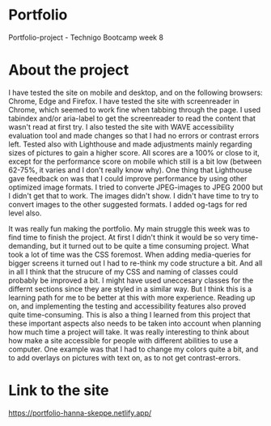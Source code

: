 # Portfolio
Portfolio-project - Technigo Bootcamp week 8

# About the project
I have tested the site on mobile and desktop, and on the following browsers: Chrome, Edge and Firefox.
I have tested the site with screenreader in Chrome, which seemed to work fine when tabbing through the page. I used tabindex and/or aria-label to get the screenreader to read the content that wasn't read at first try.
I also tested the site with WAVE accessibility evaluation tool and made changes so that I had no errors or contrast errors left.
Tested also with Lighthouse and made adjustments mainly regarding sizes of pictures to gain a higher score. All scores are a 100% or close to it, except for the performance score on mobile which still is a bit low (between 62-75%, it varies and I don't really know why). One thing that Lighthouse gave feedback on was that I could improve performance by using other optimized image formats. I tried to converte JPEG-images to JPEG 2000 but I didn't get that to work. The images didn't show. I didn't have time to try to convert images to the other suggested formats.
I added og-tags for red level also.

It was really fun making the portfolio. My main struggle this week was to find time to finish the project. At first I didn't think it would be so very time-demanding, but it turned out to be quite a time consuming project. What took a lot of time was the CSS foremost. When adding media-queries for bigger screens it turned out I had to re-think my code structure a bit. And all in all I think that the strucure of my CSS and naming of classes could probably be improved a bit. I might have used uneccesary classes for the differnt sections since they are styled in a similar way. But I think this is a learning path for me to be better at this with more experience.
Reading up on, and implementing the testing and accessibility features also proved quite time-consuming. This is also a thing I learned from this project that these important aspects also needs to be taken into account when planning how much time a project will take. It was really interesting to think about how make a site accessible for people with different abilities to use a computer. One example was that I had to change my colors quite a bit, and to add overlays on pictures with text on, as to not get contrast-errors.

# Link to the site

https://portfolio-hanna-skeppe.netlify.app/
